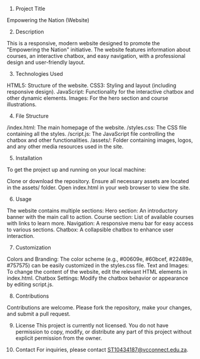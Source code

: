 1. Project Title

Empowering the Nation (Website)

2. Description

This is a responsive, modern website designed to promote the "Empowering the Nation" initiative. The website features information about courses, an interactive chatbox, and easy navigation, with a professional design and user-friendly layout.

3. Technologies Used

HTML5: Structure of the website.
CSS3: Styling and layout (including responsive design).
JavaScript: Functionality for the interactive chatbox and other dynamic elements.
Images: For the hero section and course illustrations.

4. File Structure

/index.html: The main homepage of the website.
/styles.css: The CSS file containing all the styles.
/script.js: The JavaScript file controlling the chatbox and other functionalities.
/assets/: Folder containing images, logos, and any other media resources used in the site.

5. Installation

To get the project up and running on your local machine:

Clone or download the repository.
Ensure all necessary assets are located in the assets/ folder.
Open index.html in your web browser to view the site.

6. Usage

The website contains multiple sections:
Hero section: An introductory banner with the main call to action.
Course section: List of available courses with links to learn more.
Navigation: A responsive menu bar for easy access to various sections.
Chatbox: A collapsible chatbox to enhance user interaction.

7. Customization

Colors and Branding: The color scheme (e.g., #00609e, #60bcef, #22489e, #757575) can be easily customized in the styles.css file.
Text and Images: To change the content of the website, edit the relevant HTML elements in index.html.
Chatbox Settings: Modify the chatbox behavior or appearance by editing script.js.

8. Contributions

Contributions are welcome. Please fork the repository, make your changes, and submit a pull request.

9. License
This project is currently not licensed. You do not have permission to copy, modify, or distribute any part of this project without explicit permission from the owner.

10. Contact
For inquiries, please contact ST10434187@vcconnect.edu.za.